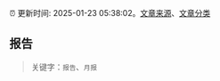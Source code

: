 :alarm_clock: 更新时间: 2025-01-23 05:38:02。[文章来源](/README.md)、[文章分类](/TAGS.md)

## 报告


> 关键字：`报告`、`月报`



